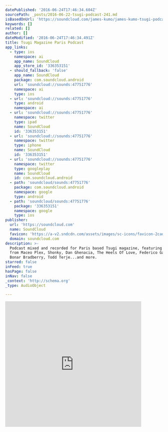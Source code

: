 ```yaml
---
datePublished: '2016-06-24T17:46:34.604Z'
sourcePath: _posts/2016-06-22-tsugi-podcast-241.md
isBasedOnUrl: 'https://soundcloud.com/james-kumo/james-kumo-tsugi-podcast'
keywords: []
related: []
author: []
dateModified: '2016-06-24T17:46:34.491Z'
title: Tsugi Magazine Paris Podcast
app_links:
  - type: ios
    namespace: ai
    app_name: SoundCloud
    app_store_id: '336353151'
  - should_fallback: 'false'
    app_name: SoundCloud
    package: com.soundcloud.android
    url: 'soundcloud://sounds:47751776'
    namespace: ai
    type: ios
  - url: 'soundcloud://sounds:47751776'
    type: android
    namespace: ai
  - url: 'soundcloud://sounds:47751776'
    namespace: twitter
    type: ipad
    name: SoundCloud
    id: '336353151'
  - url: 'soundcloud://sounds:47751776'
    namespace: twitter
    type: iphone
    name: SoundCloud
    id: '336353151'
  - url: 'soundcloud://sounds:47751776'
    namespace: twitter
    type: googleplay
    name: SoundCloud
    id: com.soundcloud.android
  - path: 'soundcloud/sounds:47751776'
    package: com.soundcloud.android
    namespace: google
    type: android
  - path: 'soundcloud/sounds:47751776'
    package: '336353151'
    namespace: google
    type: ios
publisher:
  url: 'https://soundcloud.com'
  name: SoundCloud
  favicon: 'https://a-v2.sndcdn.com/assets/images/sc-icons/favicon-2cadd14b.ico'
  domain: soundcloud.com
description: >-
  Podcast mixed and recorded for Paris based Tsugi magazine, featuring music
  from Maceo Plex, Shonky, Dan Ghenacia, The Heels Of Love, Federico Gandin,
  Bonar Bradberry, Todd Terje...and more.
starred: false
inFeed: true
hasPage: false
inNav: false
_context: 'http://schema.org'
_type: AudioObject

---
```

<iframe src="https://cdn.embedly.com/widgets/media.html?src=https%3A%2F%2Fw.soundcloud.com%2Fplayer%2F%3Furl%3Dhttps%253A%252F%252Fapi.soundcloud.com%252Ftracks%252F47751776%26auto_play%3Dfalse%26show_artwork%3Dtrue%26visual%3Dtrue%26origin%3Dtwitter&amp;src_secure=1&amp;url=https%3A%2F%2Fsoundcloud.com%2Fjames-kumo%2Fjames-kumo-tsugi-podcast&amp;key=b7d04c9b404c499eba89ee7072e1c4f7&amp;type=text%2Fhtml&amp;schema=soundcloud" width="435" height="400" scrolling="no" frameborder="0" allowfullscreen="" style=""></iframe>